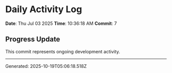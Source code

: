 # Daily Activity Log

**Date**: Thu Jul 03 2025
**Time**: 10:36:18 AM
**Commit**: 7

## Progress Update

This commit represents ongoing development activity.

---
Generated: 2025-10-19T05:06:18.518Z
